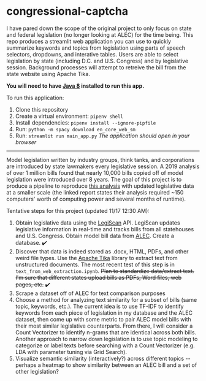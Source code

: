 # congressional-captcha

I have pared down the scope of the original project to only focus on state and federal legislation (no longer looking at ALEC) for the time being. This repo produces a streamlit web application you can use to quickly summarize keywords and topics from legislation using parts of speech selectors, dropdowns, and interative tables. Users are able to select legislation by state (including D.C. and U.S. Congress) and by legislative session. Background processes will attempt to retreive the bill from the state website using Apache Tika. 

**You will need to have [Java 8](https://www.java.com/en/download/manual.jsp) installed to run this app.**

To run this application: 

1. Clone this repository
2. Create a virtual environment:  `pipenv shell `
3. Install dependencies: `pipenv install --ignore-pipfile`
4. Run: `python -m spacy download en_core_web_sm`
5. Run: `streamlit run main_app.py`
*The application should open in your browser*

***

Model legislation written by industry groups, think tanks, and corporations are introduced by state lawmakers every legislative session. A 2019 analysis of over 1 million bills found that nearly 10,000 bills copied off of model legislation were introduced over 8 years. The goal of this project is to produce a pipeline to reproduce [this analysis](https://www.azcentral.com/in-depth/news/local/arizona-investigations/2019/04/04/abortion-gun-laws-stand-your-ground-model-bills-conservatives-liberal-corporate-influence-lobbyists/3361759002/) with updated legislative data at a smaller scale (the linked report states their analysis required ~150 computers' worth of computing power and several months of runtime). 

Tentative steps for this project (updated 11/17 12:30 AM): 
1. Obtain legislative data using the [LegiScan]([url](https://legiscan.com/legiscan)https://legiscan.com/legiscan) API. LegiScan updates legislative information in real-time and tracks bills from all statehouses and U.S. Congress. Obtain model bill data from [ALEC](https://alec.org/model-policy/?alec_search_term=&alec_post_type%5B%5D=model-policy&alec_year=&alec_p2p%5B%5D=&alec_meta%5B%5D=&alec_meta%5B%5D=&alec_term%5B%5D=&in_page_search=1). Create a database. ✔️
2. Discover that data is indeed stored as .docx, HTML, PDFs, and other weird file types. Use the [Apache Tika](https://github.com/chrismattmann/tika-python) library to extract text from unstructured documents. The most recent test of this step is in `text_from_web_extraction.ipynb`. ~~Plan to standardize data/extract text. I'm sure that different states upload bills as PDFs, Word files, web pages, etc.~~ ✔️
3. Scrape a dataset off of ALEC for text comparison purposes 
4. Choose a method for analyzing text similarity for a subset of bills (same topic, keywords, etc.). The current idea is to use TF-IDF to identify keywords from each piece of legislation in my database and the ALEC dataset, then come up with some metric to pair ALEC model bills with their most similar legislative counterparts. From there, I will consider a Count Vectorizer to identify n-grams that are identical across both bills. Another approach to narrow down legislation is to use topic modeling to categorize or label texts before searching with a Count Vectorizer (e.g. LDA with parameter tuning via Grid Search).
5. Visualize semantic similarity (interactively?) across different topics -- perhaps a heatmap to show similarity between an ALEC bill and a set of other legislation? 
